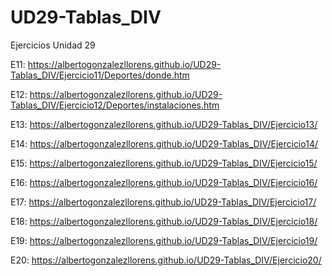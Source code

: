 # UD29-Tablas_DIV
Ejercicios Unidad 29

E11: https://albertogonzalezllorens.github.io/UD29-Tablas_DIV/Ejercicio11/Deportes/donde.htm

E12: https://albertogonzalezllorens.github.io/UD29-Tablas_DIV/Ejercicio12/Deportes/instalaciones.htm

E13: https://albertogonzalezllorens.github.io/UD29-Tablas_DIV/Ejercicio13/

E14: https://albertogonzalezllorens.github.io/UD29-Tablas_DIV/Ejercicio14/

E15: https://albertogonzalezllorens.github.io/UD29-Tablas_DIV/Ejercicio15/

E16: https://albertogonzalezllorens.github.io/UD29-Tablas_DIV/Ejercicio16/

E17: https://albertogonzalezllorens.github.io/UD29-Tablas_DIV/Ejercicio17/

E18: https://albertogonzalezllorens.github.io/UD29-Tablas_DIV/Ejercicio18/

E19: https://albertogonzalezllorens.github.io/UD29-Tablas_DIV/Ejercicio19/

E20: https://albertogonzalezllorens.github.io/UD29-Tablas_DIV/Ejercicio20/
